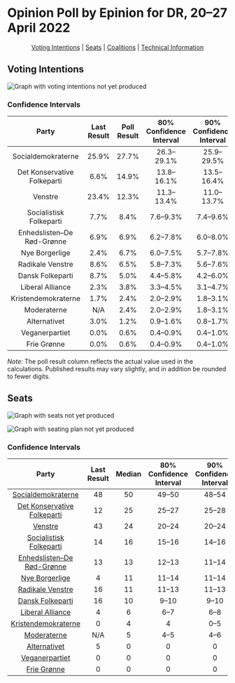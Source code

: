 # Opinion Poll by Epinion for DR, 20–27 April 2022

<p align="center"><a href="#voting-intentions">Voting Intentions</a> | <a href="#seats">Seats</a> | <a href="#coalitions">Coalitions</a> | <a href="#technical-information">Technical Information</a></p>

## Voting Intentions

![Graph with voting intentions not yet produced](2022-04-27-Epinion.png "Voting Intentions")

### Confidence Intervals

| Party | Last Result | Poll Result | 80% Confidence Interval | 90% Confidence Interval | 95% Confidence Interval | 99% Confidence Interval |
|:-----:|:-----------:|:-----------:|:-----------------------:|:-----------------------:|:-----------------------:|:-----------------------:|
| Socialdemokraterne | 25.9% | 27.7% | 26.3–29.1% |25.9–29.5% |25.6–29.9% |24.9–30.6% |
| Det Konservative Folkeparti | 6.6% | 14.9% | 13.8–16.1% |13.5–16.4% |13.3–16.7% |12.8–17.3% |
| Venstre | 23.4% | 12.3% | 11.3–13.4% |11.0–13.7% |10.8–14.0% |10.3–14.5% |
| Socialistisk Folkeparti | 7.7% | 8.4% | 7.6–9.3% |7.4–9.6% |7.2–9.8% |6.8–10.3% |
| Enhedslisten–De Rød-Grønne | 6.9% | 6.9% | 6.2–7.8% |6.0–8.0% |5.8–8.2% |5.5–8.7% |
| Nye Borgerlige | 2.4% | 6.7% | 6.0–7.5% |5.7–7.8% |5.6–8.0% |5.2–8.4% |
| Radikale Venstre | 8.6% | 6.5% | 5.8–7.3% |5.6–7.6% |5.4–7.8% |5.1–8.2% |
| Dansk Folkeparti | 8.7% | 5.0% | 4.4–5.8% |4.2–6.0% |4.1–6.2% |3.8–6.6% |
| Liberal Alliance | 2.3% | 3.8% | 3.3–4.5% |3.1–4.7% |3.0–4.9% |2.8–5.2% |
| Kristendemokraterne | 1.7% | 2.4% | 2.0–2.9% |1.8–3.1% |1.8–3.2% |1.6–3.5% |
| Moderaterne | N/A | 2.4% | 2.0–2.9% |1.8–3.1% |1.8–3.2% |1.6–3.5% |
| Alternativet | 3.0% | 1.2% | 0.9–1.6% |0.8–1.7% |0.8–1.8% |0.7–2.1% |
| Veganerpartiet | 0.0% | 0.6% | 0.4–0.9% |0.4–1.0% |0.3–1.1% |0.2–1.3% |
| Frie Grønne | 0.0% | 0.6% | 0.4–0.9% |0.4–1.0% |0.3–1.1% |0.2–1.3% |

*Note:* The poll result column reflects the actual value used in the calculations. Published results may vary slightly, and in addition be rounded to fewer digits.

## Seats

![Graph with seats not yet produced](2022-04-27-Epinion-seats.png "Seats")

![Graph with seating plan not yet produced](2022-04-27-Epinion-seating-plan.png "Seating Plan")

### Confidence Intervals

| Party | Last Result | Median | 80% Confidence Interval | 90% Confidence Interval | 95% Confidence Interval | 99% Confidence Interval |
|:-----:|:-----------:|:------:|:-----------------------:|:-----------------------:|:-----------------------:|:-----------------------:|
| <a href="#socialdemokraterne">Socialdemokraterne</a> | 48 | 50 | 49–50 |48–54 |47–54 |45–55 |
| <a href="#det-konservative-folkeparti">Det Konservative Folkeparti</a> | 12 | 25 | 25–27 |25–28 |25–29 |24–30 |
| <a href="#venstre">Venstre</a> | 43 | 24 | 20–24 |20–24 |20–24 |19–26 |
| <a href="#socialistisk-folkeparti">Socialistisk Folkeparti</a> | 14 | 16 | 15–16 |14–16 |14–17 |13–18 |
| <a href="#enhedslisten–de-rød-grønne">Enhedslisten–De Rød-Grønne</a> | 13 | 13 | 12–13 |11–14 |11–14 |11–15 |
| <a href="#nye-borgerlige">Nye Borgerlige</a> | 4 | 11 | 11–14 |11–14 |11–14 |10–15 |
| <a href="#radikale-venstre">Radikale Venstre</a> | 16 | 11 | 11–13 |11–13 |9–13 |9–14 |
| <a href="#dansk-folkeparti">Dansk Folkeparti</a> | 16 | 10 | 9–10 |9–10 |8–10 |7–11 |
| <a href="#liberal-alliance">Liberal Alliance</a> | 4 | 6 | 6–7 |6–8 |6–8 |5–9 |
| <a href="#kristendemokraterne">Kristendemokraterne</a> | 0 | 4 | 4 |0–5 |0–5 |0–6 |
| <a href="#moderaterne">Moderaterne</a> | N/A | 5 | 4–5 |4–6 |4–6 |0–6 |
| <a href="#alternativet">Alternativet</a> | 5 | 0 | 0 |0 |0–4 |0–4 |
| <a href="#veganerpartiet">Veganerpartiet</a> | 0 | 0 | 0 |0 |0 |0 |
| <a href="#frie-grønne">Frie Grønne</a> | 0 | 0 | 0 |0 |0 |0 |

